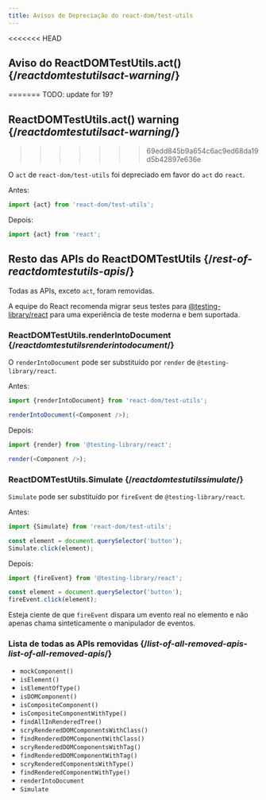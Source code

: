 ```yaml
---
title: Avisos de Depreciação do react-dom/test-utils
---
```


<<<<<<< HEAD
## Aviso do ReactDOMTestUtils.act() {/*reactdomtestutilsact-warning*/}
=======
TODO: update for 19?

## ReactDOMTestUtils.act() warning {/*reactdomtestutilsact-warning*/}
>>>>>>> 69edd845b9a654c6ac9ed68da19d5b42897e636e

O `act` de `react-dom/test-utils` foi depreciado em favor do `act` do `react`.

Antes:

```js
import {act} from 'react-dom/test-utils';
```

Depois:

```js
import {act} from 'react';
```

## Resto das APIs do ReactDOMTestUtils {/*rest-of-reactdomtestutils-apis*/}

Todas as APIs, exceto `act`, foram removidas.

A equipe do React recomenda migrar seus testes para [@testing-library/react](https://testing-library.com/docs/react-testing-library/intro/) para uma experiência de teste moderna e bem suportada.

### ReactDOMTestUtils.renderIntoDocument {/*reactdomtestutilsrenderintodocument*/}

O `renderIntoDocument` pode ser substituído por `render` de `@testing-library/react`.

Antes:

```js
import {renderIntoDocument} from 'react-dom/test-utils';

renderIntoDocument(<Component />);
```

Depois:

```js
import {render} from '@testing-library/react';

render(<Component />);
```

### ReactDOMTestUtils.Simulate {/*reactdomtestutilssimulate*/}

`Simulate` pode ser substituído por `fireEvent` de `@testing-library/react`.

Antes:

```js
import {Simulate} from 'react-dom/test-utils';

const element = document.querySelector('button');
Simulate.click(element);
```

Depois:

```js
import {fireEvent} from '@testing-library/react';

const element = document.querySelector('button');
fireEvent.click(element);
```

Esteja ciente de que `fireEvent` dispara um evento real no elemento e não apenas chama sinteticamente o manipulador de eventos.

### Lista de todas as APIs removidas {/*list-of-all-removed-apis-list-of-all-removed-apis*/}

- `mockComponent()`
- `isElement()`
- `isElementOfType()`
- `isDOMComponent()`
- `isCompositeComponent()`
- `isCompositeComponentWithType()`
- `findAllInRenderedTree()`
- `scryRenderedDOMComponentsWithClass()`
- `findRenderedDOMComponentWithClass()`
- `scryRenderedDOMComponentsWithTag()`
- `findRenderedDOMComponentWithTag()`
- `scryRenderedComponentsWithType()`
- `findRenderedComponentWithType()`
- `renderIntoDocument`
- `Simulate`
